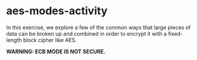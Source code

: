 # aes-modes-activity

In this exercise, we explore a few of the common ways that large pieces of data 
can be broken up and combined in order to encrypt it with a fixed-length block cipher like AES.

**WARNING: ECB MODE IS NOT SECURE.**
